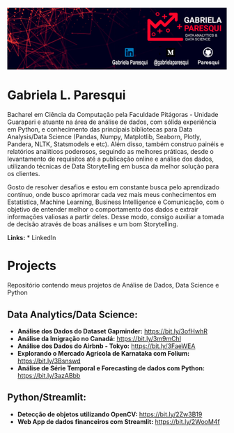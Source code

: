 
 
 <p align="left"><img src="./Banner.png" ></p>
 
# Gabriela L. Paresqui
 
Bacharel em Ciência da Computação pela Faculdade Pitágoras - Unidade Guarapari e atuante na área de análise de dados, com sólida experiência em Python, e conhecimento das principais bibliotecas para Data Analysis/Data Science (Pandas, Numpy, Matplotlib, Seaborn, Plotly, Pandera, NLTK, Statsmodels e etc). Além disso, também construo painéis e relatórios analíticos poderosos, seguindo as melhores práticas, desde o levantamento de requisitos até a publicação online e análise dos dados, utilizando técnicas de Data Storytelling em busca da melhor solução para os clientes.

 Gosto de resolver desafios e estou em constante busca pelo aprendizado contínuo, onde busco aprimorar cada vez mais meus conhecimentos em Estatística, Machine Learning, Business  Intelligence e Comunicação, com o objetivo de entender melhor o comportamento dos dados e extrair informações valiosas a partir deles. Desse modo, consigo auxiliar a tomada de decisão através de boas análises e um bom Storytelling. 

**Links:**
    * LinkedIn

# Projects
Repositório  contendo meus projetos de Análise de Dados, Data Science e Python

## Data Analytics/Data Science:
* **Análise dos Dados do Dataset Gapminder:** https://bit.ly/3ofHwhR
* **Análise da Imigração no Canadá:** https://bit.ly/3m9mChI
* **Análise dos Dados do Airbnb - Tokyo:** https://bit.ly/3FaeWEA
* **Explorando o Mercado Agrícola de Karnataka com Folium:** https://bit.ly/3Bsnswd
* **Análise de Série Temporal e Forecasting de dados com Python:** https://bit.ly/3azABbb

## Python/Streamlit:
* **Detecção de objetos utilizando OpenCV:** https://bit.ly/2Zw3B19
* **Web App de dados financeiros com Streamlit:** https://bit.ly/2WooM4f
